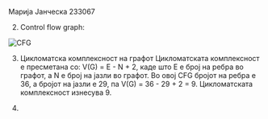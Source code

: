 Марија Јанческа 233067

2. Control flow graph:

![CFG](https://github.com/user-attachments/assets/48c7dba7-a03b-44cb-8bc9-757cdf3c79eb)


3. Цикломатска комплексност на графот
   Цикломатската комплексност е пресметана со: V(G) = E - N + 2, каде што Е е број на ребра во графот, а
   N е број на јазли во графот.
   Во овој CFG бројот на ребра е 36, а бројот на јазли е 29, па  V(G) = 36 - 29 + 2 = 9.
   Цикломатската комплексност изнесува 9.

4.
